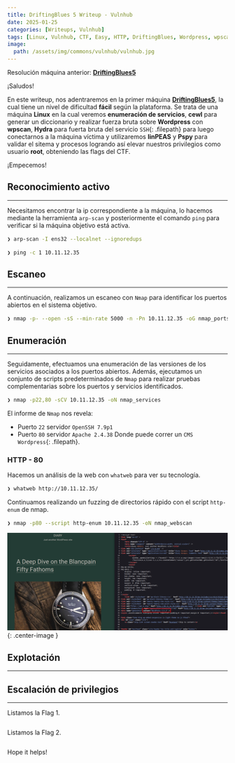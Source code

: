 ```yaml
---
title: DriftingBlues 5 Writeup - Vulnhub
date: 2025-01-25
categories: [Writeups, Vulnhub]
tags: [Linux, Vulnhub, CTF, Easy, HTTP, DriftingBlues, Wordpress, wpscan, cewl, Hydra, wpscan]
image:
  path: /assets/img/commons/vulnhub/vulnhub.jpg
---
```


Resolución máquina anterior: [**DriftingBlues5**](https://lvs3c.github.io/posts/DriftingBlues-5/)

¡Saludos!

En este writeup, nos adentraremos en la primer máquina [**DriftingBlues5**](https://www.vulnhub.com/entry/driftingblues-5,662/), la cual tiene un nivel de dificultad **fácil** según la plataforma. Se trata de una máquina **Linux** en la cual veremos **enumeración de servicios**, **cewl** para generar un diccionario y realizar fuerza bruta sobre **Wordpress** con **wpscan**, **Hydra** para fuerta bruta del servicio `SSH`{: .filepath} para luego conectarnos a la máquina víctima y utilizaremos **linPEAS** y **Pspy** para validar el sitema y procesos logrando así elevar nuestros privilegios como usuario **root**, obteniendo las flags del CTF.

¡Empecemos!

## Reconocimiento activo

---

Necesitamos encontrar la ip correspondiente a la máquina, lo hacemos mediante la herramienta `arp-scan` y posteriormente el comando `ping` para verificar si la máquina objetivo está activa.

```bash
❯ arp-scan -I ens32 --localnet --ignoredups
```

```bash
❯ ping -c 1 10.11.12.35
```

## Escaneo

---

A continuación, realizamos un escaneo con `Nmap` para identificar los puertos abiertos en el sistema objetivo.

```bash
❯ nmap -p- --open -sS --min-rate 5000 -n -Pn 10.11.12.35 -oG nmap_ports
```

## Enumeración

---

Seguidamente, efectuamos una enumeración de las versiones de los servicios asociados a los puertos abiertos. Además, ejecutamos un conjunto de scripts predeterminados de `Nmap` para realizar pruebas complementarias sobre los puertos y servicios identificados.

```bash
❯ nmap -p22,80 -sCV 10.11.12.35 -oN nmap_services

```

El informe de `Nmap` nos revela:
- Puerto `22` servidor `OpenSSH 7.9p1`
- Puerto `80` servidor `Apache 2.4.38` Donde puede correr un `CMS Wordpress`{: .filepath}.


### HTTP - 80

Hacemos un análisis de la web con `whatweb` para ver su tecnología.

```bash
❯ whatweb http://10.11.12.35/
```

Continuamos realizando un fuzzing de directorios rápido con el script `http-enum` de nmap.

```bash
❯ nmap -p80 --script http-enum 10.11.12.35 -oN nmap_webscan

```

![wordpress](/assets/img/commons/vulnhub/DriftingBlues5/wordpress.png){: .center-image }

## Explotación

---



## Escalación de privilegios

---

Listamos la Flag 1.

```bash

```

Listamos la Flag 2.

```bash

```

Hope it helps!